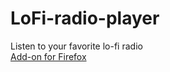 # LoFi-radio-player
Listen to your favorite lo-fi radio</br>
[Add-on for Firefox](https://addons.mozilla.org/en-US/firefox/addon/lofi-radio-player/)
